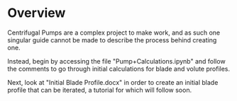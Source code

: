 
# Overview

Centrifugal Pumps are a complex project to make work, and as such one singular guide cannot be made to describe the process behind creating one.

Instead, begin by accessing the file "Pump+Calculations.ipynb" and follow the comments to go through initial calculations for blade and volute profiles.

Next, look at "Initial Blade Profile.docx" in order to create an initial blade profile that can be iterated, a tutorial for which will follow soon.
